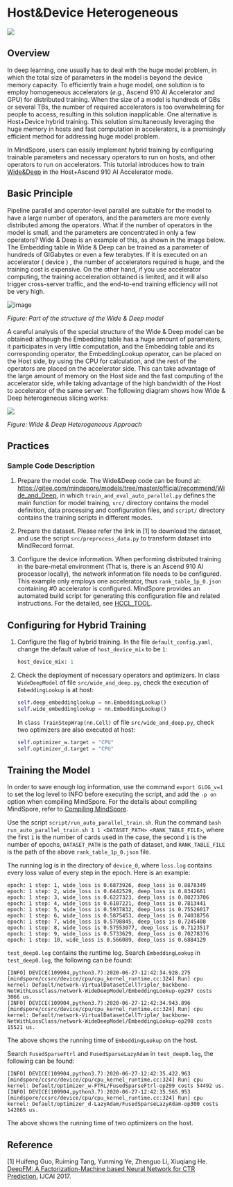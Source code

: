 # Host&Device Heterogeneous

<a href="https://gitee.com/mindspore/docs/blob/master/tutorials/experts/source_en/parallel/host_device_training.md" target="_blank"><img src="https://mindspore-website.obs.cn-north-4.myhuaweicloud.com/website-images/master/resource/_static/logo_source_en.png"></a>

## Overview

In deep learning, one usually has to deal with the huge model problem, in which the total size of parameters in the model is beyond the device memory capacity. To efficiently train a huge model, one solution is to employ homogeneous accelerators (*e.g.*, Ascend 910 AI Accelerator and GPU) for distributed training. When the size of a model is hundreds of GBs or several TBs, the number of required accelerators is too overwhelming for people to access, resulting in this solution inapplicable.  One alternative is Host+Device hybrid training. This solution simultaneously leveraging the huge memory in hosts and fast computation in accelerators, is a promisingly efficient method for addressing huge model problem.

In MindSpore, users can easily implement hybrid training by configuring trainable parameters and necessary operators to run on hosts, and other operators to run on accelerators. This tutorial introduces how to train [Wide&Deep](https://gitee.com/mindspore/models/tree/master/official/recommend/Wide_and_Deep) in the Host+Ascend 910 AI Accelerator mode.

## Basic Principle

Pipeline parallel and operator-level parallel are suitable for the model to have a large number of operators, and the parameters are more evenly distributed among the operators. What if the number of operators in the model is small, and the parameters are concentrated in only a few operators? Wide & Deep is an example of this, as shown in the image below. The Embedding table in Wide & Deep can be trained as a parameter of hundreds of GIGabytes or even a few terabytes. If it is executed on an accelerator ( device ) , the number of accelerators required is huge, and the training cost is expensive. On the other hand, if you use accelerator computing, the training acceleration obtained is limited, and it will also trigger cross-server traffic, and the end-to-end training efficiency will not be very high.

![image](https://mindspore-website.obs.cn-north-4.myhuaweicloud.com/website-images/master/tutorials/experts/source_zh_cn/parallel/images/host_device_image_0_zh.png)

*Figure: Part of the structure of the Wide & Deep model*

A careful analysis of the special structure of the Wide & Deep model can be obtained: although the Embedding table has a huge amount of parameters, it participates in very little computation, and the Embedding table and its corresponding operator, the EmbeddingLookup operator, can be placed on the Host side, by using the CPU for calculation, and the rest of the operators are placed on the accelerator side. This can take advantage of the large amount of memory on the Host side and the fast computing of the accelerator side, while taking advantage of the high bandwidth of the Host to accelerator of the same server. The following diagram shows how Wide & Deep heterogeneous slicing works:

![](https://mindspore-website.obs.cn-north-4.myhuaweicloud.com/website-images/master/tutorials/experts/source_zh_cn/parallel/images/host_device_image_1_zh.png)

*Figure: Wide & Deep Heterogeneous Approach*

## Practices

### Sample Code Description

1. Prepare the model code. The Wide&Deep code can be found at: <https://gitee.com/mindspore/models/tree/master/official/recommend/Wide_and_Deep>, in which `train_and_eval_auto_parallel.py` defines the main function for model training, `src/` directory contains the model definition, data processing and configuration files, and `script/` directory contains the training scripts in different modes.

2. Prepare the dataset. Please refer the link in [1] to download the dataset, and use the script `src/preprocess_data.py` to transform dataset into MindRecord format.

3. Configure the device information. When performing distributed training in the bare-metal environment (That is, there is an Ascend 910 AI processor locally), the network information file needs to be configured. This example only employs one accelerator, thus `rank_table_1p_0.json` containing #0 accelerator is configured. MindSpore provides an automated build script for generating this configuration file and related instructions. For the detailed, see [HCCL_TOOL](https://gitee.com/mindspore/models/tree/master/utils/hccl_tools).

## Configuring for Hybrid Training

1. Configure the flag of hybrid training. In the file `default_config.yaml`, change the default value of `host_device_mix` to be `1`:

    ```python
    host_device_mix: 1
    ```

2. Check the deployment of necessary operators and optimizers. In class `WideDeepModel` of file `src/wide_and_deep.py`, check the execution of `EmbeddingLookup` is at host:

    ```python
    self.deep_embeddinglookup = nn.EmbeddingLookup()
    self.wide_embeddinglookup = nn.EmbeddingLookup()
    ```

   In `class TrainStepWrap(nn.Cell)` of file `src/wide_and_deep.py`, check two optimizers are also executed at host:

    ```python
    self.optimizer_w.target = "CPU"
    self.optimizer_d.target = "CPU"
    ```

## Training the Model

In order to save enough log information, use the command `export GLOG_v=1` to set the log level to INFO before executing the script, and add the `-p on` option when compiling MindSpore. For the details about compiling MindSpore, refer to [Compiling MindSpore](https://www.mindspore.cn/install/detail/en?path=install/master/mindspore_ascend_install_source_en.md&highlight=%E7%BC%96%E8%AF%91mindspore).

Use the script `script/run_auto_parallel_train.sh`. Run the command `bash run_auto_parallel_train.sh 1 1 <DATASET_PATH> <RANK_TABLE_FILE>`, where the first `1` is the number of cards used in the case, the second `1` is the number of epochs, `DATASET_PATH` is the path of dataset, and `RANK_TABLE_FILE` is the path of the above `rank_table_1p_0.json` file.

The running log is in the directory of `device_0`, where `loss.log` contains every loss value of every step in the epoch. Here is an example:

```text
epoch: 1 step: 1, wide_loss is 0.6873926, deep_loss is 0.8878349
epoch: 1 step: 2, wide_loss is 0.6442529, deep_loss is 0.8342661
epoch: 1 step: 3, wide_loss is 0.6227323, deep_loss is 0.80273706
epoch: 1 step: 4, wide_loss is 0.6107221, deep_loss is 0.7813441
epoch: 1 step: 5, wide_loss is 0.5937832, deep_loss is 0.75526017
epoch: 1 step: 6, wide_loss is 0.5875453, deep_loss is 0.74038756
epoch: 1 step: 7, wide_loss is 0.5798845, deep_loss is 0.7245408
epoch: 1 step: 8, wide_loss is 0.57553077, deep_loss is 0.7123517
epoch: 1 step: 9, wide_loss is 0.5733629, deep_loss is 0.70278376
epoch: 1 step: 10, wide_loss is 0.566089, deep_loss is 0.6884129
```

`test_deep0.log` contains the runtime log.
Search `EmbeddingLookup` in `test_deep0.log`, the following can be found:

```text
[INFO] DEVICE(109904,python3.7):2020-06-27-12:42:34.928.275 [mindspore/ccsrc/device/cpu/cpu_kernel_runtime.cc:324] Run] cpu kernel: Default/network-VirtualDatasetCellTriple/_backbone-NetWithLossClass/network-WideDeepModel/EmbeddingLookup-op297 costs 3066 us.
[INFO] DEVICE(109904,python3.7):2020-06-27-12:42:34.943.896 [mindspore/ccsrc/device/cpu/cpu_kernel_runtime.cc:324] Run] cpu kernel: Default/network-VirtualDatasetCellTriple/_backbone-NetWithLossClass/network-WideDeepModel/EmbeddingLookup-op298 costs 15521 us.
```

The above shows the running time of `EmbeddingLookup` on the host.

Search `FusedSparseFtrl` and `FusedSparseLazyAdam` in `test_deep0.log`, the following can be found:

```text
[INFO] DEVICE(109904,python3.7):2020-06-27-12:42:35.422.963 [mindspore/ccsrc/device/cpu/cpu_kernel_runtime.cc:324] Run] cpu kernel: Default/optimizer_w-FTRL/FusedSparseFtrl-op299 costs 54492 us.
[INFO] DEVICE(109904,python3.7):2020-06-27-12:42:35.565.953 [mindspore/ccsrc/device/cpu/cpu_kernel_runtime.cc:324] Run] cpu kernel: Default/optimizer_d-LazyAdam/FusedSparseLazyAdam-op300 costs 142865 us.
```

The above shows the running time of two optimizers on the host.

## Reference

[1] Huifeng Guo, Ruiming Tang, Yunming Ye, Zhenguo Li, Xiuqiang He. [DeepFM: A Factorization-Machine based Neural Network for CTR Prediction.](https://doi.org/10.24963/ijcai.2017/239) IJCAI 2017.